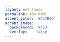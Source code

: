 ```yaml
---
layout: not-found
permalink: 404.html
accent_color: '#457B9D'
accent_image:
  background: '#333'
  overlay:    false
---
```

